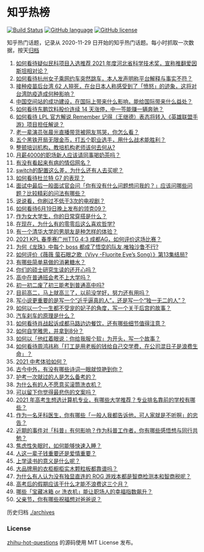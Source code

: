 # 知乎热榜
[![Build Status](https://github.com/ToWeLong/zhihu-hot-questions/workflows/CI/badge.svg)](https://github.com/ToWeLong/zhihu-hot-questions/actions)
[![GitHub language](https://img.shields.io/badge/language-golang-orange.svg)](https://golang.org/)
[![GitHub license](https://img.shields.io/github/license/ToWeLong/zhihu-hot-questions)](https://github.com/ToWeLong/zhihu-hot-questions/blob/main/LICENSE)

知乎热门话题，记录从 2020-11-29 日开始的知乎热门话题。每小时抓取一次数据，按天[归档](./archives)

<!-- BEGIN -->

1. [如何看待疑似民科项目入选推荐 2021 年度河北省科学技术奖，宣称推翻爱因斯坦相对论？](https://www.zhihu.com/question/465966475)
1. [如何看待杭州女子乘网约车突然跳车，本人发声明称平台解释与事实不符？](https://www.zhihu.com/question/465856176)
1. [接种疫苗后台湾 62 人猝死，在台日本人称感受到了「愤怒」的迹象，这将对台湾防疫造成何种影响？](https://www.zhihu.com/question/466110239)
1. [中国空间站的成功建设，在国际上带来什么影响，能给国际带来什么益处？](https://www.zhihu.com/question/465703732)
1. [如何看待东鹏饮料股价连续 14 天涨停，中一签能赚一辆奔驰？](https://www.zhihu.com/question/465492977)
1. [如何看待 LPL 官方解说 Remember 记得（王继德）表态将转入《英雄联盟手游》项目担任解说？](https://www.zhihu.com/question/465610838)
1. [老一辈演员张晨光直播带货被网友骂哭，你怎么看？](https://www.zhihu.com/question/465922667)
1. [五个黑铁开局无限金币，打五个职业选手，用什么战术能胜利？](https://www.zhihu.com/question/460139174)
1. [整顿培训机构，教培机构老师该何去何从?](https://www.zhihu.com/question/463008808)
1. [月薪4000的职场新人应该请同事喝奶茶吗？](https://www.zhihu.com/question/466090577)
1. [有没有看起来有病的情侣网名？](https://www.zhihu.com/question/460193137)
1. [switch的配置这么差，为什么还有人去买呢？](https://www.zhihu.com/question/464901398)
1. [如何看待杜兰特 G7 的表现？](https://www.zhihu.com/question/466100708)
1. [面试中最后一般面试官会问「你有没有什么问题想问我的？」应该问哪些问题？比较精彩的问法有哪些？](https://www.zhihu.com/question/21559274)
1. [说说看，你刷过不低于3次的电视剧？](https://www.zhihu.com/question/457564696)
1. [如何看待6月19日晚上发布的领克09？](https://www.zhihu.com/question/466043949)
1. [作为女大学生，你的日常穿搭是什么？](https://www.zhihu.com/question/317964300)
1. [在现在，为什么有的零零后这么喜欢哲学?](https://www.zhihu.com/question/436744133)
1. [有一个清华大学的男朋友是种怎样的体验？](https://www.zhihu.com/question/30174174)
1. [2021 KPL 春季赛广州TTG 4:3 成都AG，如何评价这场比赛？](https://www.zhihu.com/question/466215624)
1. [为何《龙珠》中每个 boss 都成了悟空的队友,唯独沙鲁不行?](https://www.zhihu.com/question/464605306)
1. [如何评价《薇薇 萤石眼之歌（Vivy -Fluorite Eye’s Song）》第13集结局?](https://www.zhihu.com/question/466054985)
1. [有哪些简单易做的消暑糖水？](https://www.zhihu.com/question/20362705)
1. [你们的硕士研究生读的还开心吗？](https://www.zhihu.com/question/455981846)
1. [高中在普通班会考不上大学吗？](https://www.zhihu.com/question/458586665)
1. [初一初二废了初三能考到普通高中吗?](https://www.zhihu.com/question/465062081)
1. [目前高二，马上就高三了，以前没学好，努力还有用吗？](https://www.zhihu.com/question/452901439)
1. [写小说更重要的是写一个“近乎逼真的人”，还是写一个“独一无二的人”？](https://www.zhihu.com/question/462450168)
1. [如何以一个一生都不受宠的妃子的角度，写一个关于后宫的故事？](https://www.zhihu.com/question/459786967)
1. [汽车刹车的原理是什么？](https://www.zhihu.com/question/23704461)
1. [如何看待肖战起诉成都马路边边餐饮，还有哪些细节值得注意？](https://www.zhihu.com/question/465777508)
1. [如何自学雅思，并拿到8分？](https://www.zhihu.com/question/48493199)
1. [如何以「他红着眼说：你给我服个软」为开头，写一个故事？](https://www.zhihu.com/question/460697101)
1. [如何看待周鸿祎称「打工是用老板的钱给自己交学费，在公司混日子是浪费生命」？](https://www.zhihu.com/question/465936066)
1. [2021 中考体验如何？](https://www.zhihu.com/question/463592456)
1. [古今中外，有没有哪些诗词一眼就惊艳到你？](https://www.zhihu.com/question/465337346)
1. [护考一次就过的人是怎么备考的？](https://www.zhihu.com/question/462889007)
1. [为什么有的人不愿意买滚筒洗衣机？](https://www.zhihu.com/question/393287010)
1. [可以留下你觉得最悲伤的文案吗？](https://www.zhihu.com/question/462309130)
1. [2021 年高考生想选计算机专业，有哪些大学推荐？专业排名靠前的学校有哪些？](https://www.zhihu.com/question/459989965)
1. [作为一名牙科医生，你有哪些「一般人我都告诉他，可人家就是不听啊」的忠告？](https://www.zhihu.com/question/56477060)
1. [近期的事件对「科普」有何影响？作为科普工作者，你有哪些感悟想与同行共勉？](https://www.zhihu.com/question/466136091)
1. [焦虑性失眠时，如何能够快速入睡？](https://www.zhihu.com/question/380959121)
1. [人这一辈子钱重要还是爱情重要？](https://www.zhihu.com/question/465525426)
1. [上学读书的意义是什么呢？](https://www.zhihu.com/question/463575351)
1. [大品牌用的衣柜橱柜实木颗粒板都靠谱吗？](https://www.zhihu.com/question/271313928)
1. [为什么有人认为没有独显直连的 ROG 游戏本都是智商检测本和智商税呢？](https://www.zhihu.com/question/465832825)
1. [高考后的假期应该干什么才能不浪费这三个月？](https://www.zhihu.com/question/464123456)
1. [哪些「宝藏冰箱 or 洗衣机」能让职场人的幸福指数飙升？](https://www.zhihu.com/question/460520767)
1. [父亲节，你有哪些祝福想对爸爸说？](https://www.zhihu.com/question/464551221)

<!-- END -->

历史归档 [./archives](./archives)


### License
[zhihu-hot-questions](https://github.com/towelong/zhihu-hot-questions) 的源码使用 MIT License 发布。